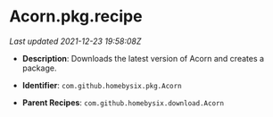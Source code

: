 # Acorn.pkg.recipe

_Last updated 2021-12-23 19:58:08Z_

- **Description**: Downloads the latest version of Acorn and creates a package.

- **Identifier**: `com.github.homebysix.pkg.Acorn`

- **Parent Recipes**: `com.github.homebysix.download.Acorn`